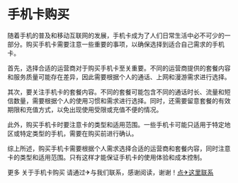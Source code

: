 # 手机卡购买

随着手机的普及和移动互联网的发展，手机卡成为了人们日常生活中必不可少的一部分。购买手机卡需要注意一些重要的事项，以确保选择到适合自己需求的手机卡。

首先，选择合适的运营商对于购买手机卡至关重要。不同的运营商提供的套餐内容和服务质量可能存在差异，因此需要根据个人的通话、上网和漫游需求进行选择。

其次，要关注手机卡的套餐内容。不同的套餐可能包含不同的通话时长、流量和短信数量，需要根据个人的使用习惯和需求进行选择。同时，还需要留意套餐的有效期限和充值方式，以免出现使用受限或充值不便的情况。

此外，购买手机卡时要注意卡的类型和适用范围。一些手机卡可能只适用于特定地区或特定类型的手机，需要在购买前进行确认。

综上所述，购买手机卡需要根据个人需求选择合适的运营商和套餐内容，同时注意卡的类型和适用范围。只有这样才能保证手机卡的使用体验和成本控制。

更多 关于手机卡购买 请通过✈与我们联系，感谢阅读，谢谢！[点✈这里联系](https://gg.k02.cc)